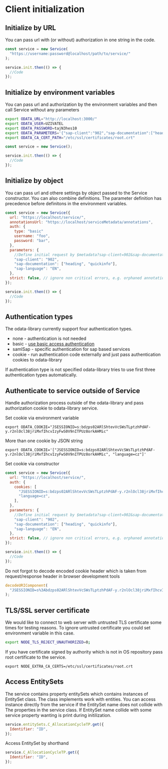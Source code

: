 # Client initialization

## Initialize by URL

You can pass url with (or without) authorization in one string in the code.

```javascript
const service = new Service(
  "https://username:password@localhost/path/to/service/"
);

service.init.then(() => {
  //Code
});
```

## Initialize by environment variables

You can pass url and authorization by the environment variables and then call
Service without any parameters

```bash
export ODATA_URL="http://localhost:3000/"
export ODATA_USER=UZIVATEL
export ODATA_PASSWORD=tajN3hes10
export ODATA_PARAMETERS='{"sap-client":"902","sap-documentation":["heading", "quickinfo"],"sap-language":"EN"}'
export ODATA_CA_CERT_PATH="/etc/ssl/certificates/root.crt"
```

```javascript
const service = new Service();

service.init.then(() => {
  //Code
});
```

## Initialize by object

You can pass url and othere settings by object passed to the Service constructor.
You can also combine definitions. The parameter definition has precedence before
definitons in the environment variables.

```javascript
const service = new Service({
  url: "https://localhost/service/",
  annotationsUrl: "https://localhost/serviceMetadata/annotations",
  auth: {
    type: "basic"
    username: "foo",
    password: "bar",
  },
  parameters: {
    //Define initial request by $metadata?sap-client=902&sap-documentation=&sap-language=EN
    "sap-client": "902",
    "sap-documentation": ["heading", "quickinfo"],
    "sap-language": "EN",
  },
  strict: false, // ignore non critical errors, e.g. orphaned annotations
});

service.init.then(() => {
  //Code
});
```

## Authentication types

The odata-library currently support four authentication types.

- none - authentication is not needed
- basic - [use basic access authentication](https://en.wikipedia.org/wiki/Basic_access_authentication)
- samlSap - specific authentication for sap based services
- cookie - run authentication code externally and just pass authentication cookies to odata-library

If authentication type is not specified odata-library tries to use first three authentication
types automatically.

## Authenticate to service outside of Service

Handle authorization process outside of the odata-library and pass authorization cookie
to odata-library service.

Set cookie via environment variable

```shell
export ODATA_COOKIE="JSESSIONID=s:bdzps02ARlShtevVcSWsTLptzhPdAF-y.r2nlOcl38jriMxfIhcvIzyFwS0V9nITPUz8orkAHMic"
```

More than one cookie by JSON string

```shell
export ODATA_COOKIE='["JSESSIONID=s:bdzps02ARlShtevVcSWsTLptzhPdAF-y.r2nlOcl38jriMxfIhcvIzyFwS0V9nITPUz8orkAHMic", "language=cz"]'
```

Set cookie via constructor

```javascript
const service = new Service({
  url: "https://localhost/service/",
  auth: {
    cookies: [
      "JSESSIONID=s:bdzps02ARlShtevVcSWsTLptzhPdAF-y.r2nlOcl38jriMxfIhcvIzyFwS0V9nITPUz8orkAHMic",
      "language=cz",
    ],
  },
  parameters: {
    //Define initial request by $metadata?sap-client=902&sap-documentation=&sap-language=EN
    "sap-client": "902",
    "sap-documentation": ["heading", "quickinfo"],
    "sap-language": "EN",
  },
  strict: false, // ignore non critical errors, e.g. orphaned annotations
});

service.init.then(() => {
  //Code
});
```

Do not forgot to decode encoded cookie header which is taken from request/response header
in browser development tools

```javascript
decodeURIComponent(
  "JSESSIONID=s%3Abdzps02ARlShtevVcSWsTLptzhPdAF-y.r2nlOcl38jriMxfIhcvIzyFwS0V9nITPUz8orkAHMic"
);
```

## TLS/SSL server certificate

We would like to connect to web server with untrusted TLS certificate some times
for testing reasons. To ignore untrusted certificate you could set environment
variable in this case.

```bash
export NODE_TLS_REJECT_UNAUTHORIZED=0;
```

If you have certificate signed by authority which is not in OS repository
pass root certificate to the service.

```shell
export NODE_EXTRA_CA_CERTS=/etc/ssl/certificates/root.crt

```

## Access EntitySets

The service contains property entitySets which contains instances of EntitySet class. The class
implements work with entities. You can access instance directly from the service if the EntitySet
name does not collide with The properties in the service class. If EntitySet name collide with
some service property wanting is print during initilization.

```javascript
service.entitySets.C_AllocationCycleTP.get({
  Identifier: "ID",
});
```

Access EntitySet by shorthand

```javascript
service.C_AllocationCycleTP.get({
  Identifier: "ID",
});
```

